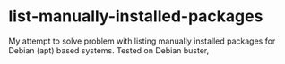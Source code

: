 # list-manually-installed-packages
My attempt to solve problem with listing manually installed packages for Debian (apt) based systems. Tested on Debian buster,
